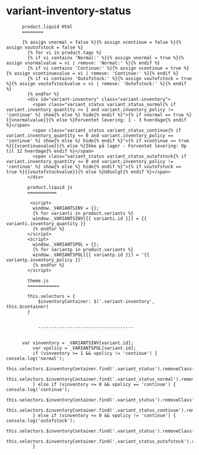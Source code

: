 # variant-inventory-status


          product.liquid Html
          ========
          
          {% assign vnormal = false %}{% assign vcontinue = false %}{% assign voutofstock = false %}
            {% for vi in product.tags %}
            {% if vi contains 'Normal:' %}{% assign vnormal = true %}{% assign vnormalvalue = vi | remove: 'Normal:' %}{% endif %}
            {% if vi contains 'Continue:' %}{% assign vcontinue = true %}{% assign vcontinuevalue = vi | remove: 'Continue:' %}{% endif %}
            {% if vi contains 'Outofstock:' %}{% assign voutofstock = true %}{% assign voutofstockvalue = vi | remove: 'Outofstock:' %}{% endif %}
            {% endfor %}
            <div id="variant-inventory" class="variant-inventory">
              <span class="variant_status variant_status_normal{% if variant.inventory_quantity >= 1 and variant.inventory_policy != 'continue' %} show{% else %} hide{% endif %}">{% if vnormal == true %}{{vnormalvalue}}{% else %}Forventet levering: 1 - 3 hverdage{% endif %}</span>
              <span class="variant_status variant_status_continue{% if variant.inventory_quantity <= 0 and variant.inventory_policy == 'continue' %} show{% else %} hide{% endif %}">{% if vcontinue == true %}{{vcontinuevalue}}{% else %}Ikke på lager - Forventet levering: Op til 12 hverdage{% endif %}</span>
              <span class="variant_status variant_status_outofstock{% if variant.inventory_quantity <= 0 and variant.inventory_policy != 'continue' %} show{% else %} hide{% endif %}">{% if voutofstock == true %}{{voutofstockvalue}}{% else %}Udsolgt{% endif %}</span>
            </div>
            
            product.liquid js
            ===========

             <script>
              window._VARIANTSINV = {};
              {% for varianti in product.variants %}
              window._VARIANTSINV[{{ varianti.id }}] = {{ varianti.inventory_quantity }}
              {% endfor %}
            </script>
            <script>
              window._VARIANTSPOL = {};
              {% for variantp in product.variants %}
              window._VARIANTSPOL[{{ variantp.id }}] = '{{ variantp.inventory_policy }}'
              {% endfor %}
            </script>

            theme.js
            ============
            
            this.selectors = {
                $inventoryContainer: $('.variant-inventory', this.$container)
            }
	  
	  
                ------------------------------------


          var vinventory = _VARIANTSINV[variant.id];
              var vpolicy = _VARIANTSPOL[variant.id];
              if (vinventory >= 1 && vpolicy != 'continue') { console.log('normal');
                this.selectors.$inventoryContainer.find('.variant_status').removeClass('show').addClass('hide');
                this.selectors.$inventoryContainer.find('.variant_status_normal').removeClass('hide').addClass('show');
              } else if (vinventory <= 0 && vpolicy == 'continue') { console.log('continue');
                this.selectors.$inventoryContainer.find('.variant_status').removeClass('show').addClass('hide');
                this.selectors.$inventoryContainer.find('.variant_status_continue').removeClass('hide').addClass('show');
              } else if (vinventory <= 0 && vpolicy != 'continue') { console.log('outofstock');
                this.selectors.$inventoryContainer.find('.variant_status').removeClass('show').addClass('hide');
                this.selectors.$inventoryContainer.find('.variant_status_outofstock').removeClass('hide').addClass('show');
              }
